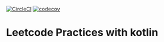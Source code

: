 [![CircleCI](https://circleci.com/gh/masssh/leetcode.svg?style=shield&circle-token=c1caac51446e2983392d4b6e9ffdee873c76b99a)](https://circleci.com/gh/masssh/leetcode)
[![codecov](https://codecov.io/gh/masssh/leetcode/branch/master/graph/badge.svg)](https://codecov.io/gh/masssh/leetcode)

# Leetcode Practices with kotlin
